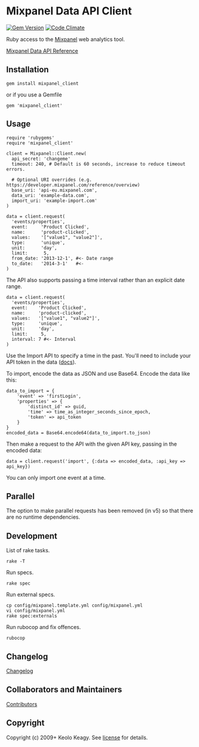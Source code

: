 # Mixpanel Data API Client

[![Gem Version](https://badge.fury.io/rb/mixpanel_client.svg)](https://badge.fury.io/rb/mixpanel_client)
[![Code Climate](https://codeclimate.com/github/keolo/mixpanel_client/badges/gpa.svg)](https://codeclimate.com/github/keolo/mixpanel_client)

Ruby access to the [Mixpanel](http://mixpanel.com/) web analytics tool.

[Mixpanel Data API Reference](https://mixpanel.com/docs/api-documentation/data-export-api)

## Installation

    gem install mixpanel_client

or if you use a Gemfile

    gem 'mixpanel_client'

## Usage

    require 'rubygems'
    require 'mixpanel_client'

    client = Mixpanel::Client.new(
      api_secret: 'changeme'
      timeout: 240, # Default is 60 seconds, increase to reduce timeout errors.

      # Optional URI overrides (e.g. https://developer.mixpanel.com/reference/overview)
      base_uri: 'api-eu.mixpanel.com',
      data_uri: 'example-data.com',
      import_uri: 'example-import.com'
    )

    data = client.request(
      'events/properties',
      event:     'Product Clicked',
      name:      'product-clicked',
      values:    '["value1", "value2"]',
      type:      'unique',
      unit:      'day',
      limit:      5,
      from_date: '2013-12-1', #<- Date range
      to_date:   '2014-3-1'   #<-
    )

The API also supports passing a time interval rather than an explicit date range.

    data = client.request(
      'events/properties',
      event:    'Product Clicked',
      name:     'product-clicked',
      values:   '["value1", "value2"]',
      type:     'unique',
      unit:     'day',
      limit:     5,
      interval: 7 #<- Interval
    )

Use the Import API to specify a time in the past. You'll need to include your
API token in the data ([docs](https://mixpanel.com/docs/api-documentation/importing-events-older-than-31-days.)).

To import, encode the data as JSON and use Base64. Encode the data like this:

    data_to_import = {
        'event' => 'firstLogin', 
        'properties' => {
            'distinct_id' => guid, 
            'time' => time_as_integer_seconds_since_epoch, 
            'token' => api_token
        }
    }
    encoded_data = Base64.encode64(data_to_import.to_json)

Then make a request to the API with the given API key, passing in the encoded data:

    data = client.request('import', {:data => encoded_data, :api_key => api_key})

You can only import one event at a time.

## Parallel

The option to make parallel requests has been removed (in v5) so that there are no runtime dependencies.

## Development

List of rake tasks.

    rake -T

Run specs.

    rake spec

Run external specs.

    cp config/mixpanel.template.yml config/mixpanel.yml
    vi config/mixpanel.yml
    rake spec:externals

Run rubocop and fix offences.

    rubocop

## Changelog

[Changelog](changelog.md)

## Collaborators and Maintainers

[Contributors](https://github.com/keolo/mixpanel_client/graphs/contributors)

## Copyright

Copyright (c) 2009+ Keolo Keagy. See [license](license) for details.
